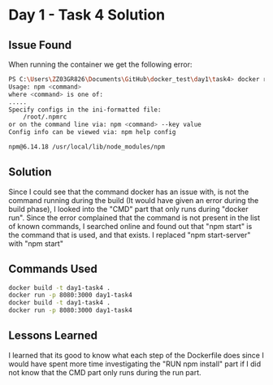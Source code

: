 # Day 1 - Task 4 Solution

## Issue Found
When running the container we get the following error:
```bash
PS C:\Users\ZZ03GR826\Documents\GitHub\docker_test\day1\task4> docker run -p 8080:3000 day1-task4
Usage: npm <command>
where <command> is one of:
.....
Specify configs in the ini-formatted file:
    /root/.npmrc
or on the command line via: npm <command> --key value
Config info can be viewed via: npm help config

npm@6.14.18 /usr/local/lib/node_modules/npm
```

## Solution
Since I could see that the command docker has an issue with, is not the command running during the build (It would have given an error during the build phase), I looked into the "CMD" part that only runs during "docker run".
Since the error complained that the command is not present in the list of known commands, I searched online and found out that "npm start" is the command that is used, and that exists.
I replaced "npm start-server" with "npm start"

## Commands Used
```bash
docker build -t day1-task4 .
docker run -p 8080:3000 day1-task4
docker build -t day1-task4 .
docker run -p 8080:3000 day1-task4
```

## Lessons Learned
I learned that its good to know what each step of the Dockerfile does since I would have spent more time investigating the "RUN npm install" part if I did not know that the CMD part only runs during the run part.